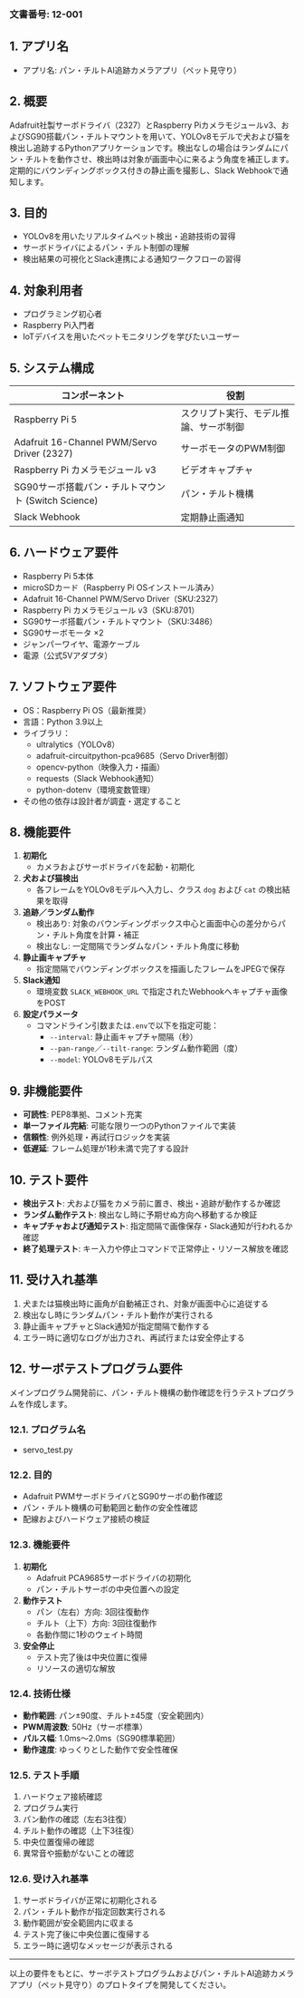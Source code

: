 ### 文書番号: 12-001

## 1. アプリ名
- アプリ名: パン・チルトAI追跡カメラアプリ（ペット見守り）

## 2. 概要
Adafruit社製サーボドライバ（2327）とRaspberry Piカメラモジュールv3、およびSG90搭載パン・チルトマウントを用いて、YOLOv8モデルで犬および猫を検出し追跡するPythonアプリケーションです。検出なしの場合はランダムにパン・チルトを動作させ、検出時は対象が画面中心に来るよう角度を補正します。定期的にバウンディングボックス付きの静止画を撮影し、Slack Webhookで通知します。

## 3. 目的
- YOLOv8を用いたリアルタイムペット検出・追跡技術の習得
- サーボドライバによるパン・チルト制御の理解
- 検出結果の可視化とSlack連携による通知ワークフローの習得

## 4. 対象利用者
- プログラミング初心者
- Raspberry Pi入門者
- IoTデバイスを用いたペットモニタリングを学びたいユーザー

## 5. システム構成
| コンポーネント                                      | 役割                                                        |
|-----------------------------------------------------|-------------------------------------------------------------|
| Raspberry Pi 5                                      | スクリプト実行、モデル推論、サーボ制御                      |
| Adafruit 16-Channel PWM/Servo Driver (2327)         | サーボモータのPWM制御                                       |
| Raspberry Pi カメラモジュール v3                     | ビデオキャプチャ                                            |
| SG90サーボ搭載パン・チルトマウント (Switch Science) | パン・チルト機構                                            |
| Slack Webhook                                       | 定期静止画通知                                               |

## 6. ハードウェア要件
- Raspberry Pi 5本体
- microSDカード（Raspberry Pi OSインストール済み）
- Adafruit 16-Channel PWM/Servo Driver（SKU:2327）
- Raspberry Pi カメラモジュール v3（SKU:8701）
- SG90サーボ搭載パン・チルトマウント（SKU:3486）
- SG90サーボモータ ×2
- ジャンパーワイヤ、電源ケーブル
- 電源（公式5Vアダプタ）

## 7. ソフトウェア要件
- OS：Raspberry Pi OS（最新推奨）
- 言語：Python 3.9以上
- ライブラリ：
  - ultralytics（YOLOv8）
  - adafruit-circuitpython-pca9685（Servo Driver制御）
  - opencv-python（映像入力・描画）
  - requests（Slack Webhook通知）
  - python-dotenv（環境変数管理）
- その他の依存は設計者が調査・選定すること

## 8. 機能要件
1. **初期化**
   - カメラおよびサーボドライバを起動・初期化
2. **犬および猫検出**
   - 各フレームをYOLOv8モデルへ入力し、クラス `dog` および `cat` の検出結果を取得
3. **追跡／ランダム動作**
   - 検出あり: 対象のバウンディングボックス中心と画面中心の差分からパン・チルト角度を計算・補正
   - 検出なし: 一定間隔でランダムなパン・チルト角度に移動
4. **静止画キャプチャ**
   - 指定間隔でバウンディングボックスを描画したフレームをJPEGで保存
5. **Slack通知**
   - 環境変数 `SLACK_WEBHOOK_URL` で指定されたWebhookへキャプチャ画像をPOST
6. **設定パラメータ**
   - コマンドライン引数または`.env`で以下を指定可能：
     - `--interval`: 静止画キャプチャ間隔（秒）
     - `--pan-range`／`--tilt-range`: ランダム動作範囲（度）
     - `--model`: YOLOv8モデルパス

## 9. 非機能要件
- **可読性**: PEP8準拠、コメント充実
- **単一ファイル完結**: 可能な限り一つのPythonファイルで実装
- **信頼性**: 例外処理・再試行ロジックを実装
- **低遅延**: フレーム処理が1秒未満で完了する設計

## 10. テスト要件
- **検出テスト**: 犬および猫をカメラ前に置き、検出・追跡が動作するか確認
- **ランダム動作テスト**: 検出なし時に予期せぬ方向へ移動するか検証
- **キャプチャおよび通知テスト**: 指定間隔で画像保存・Slack通知が行われるか確認
- **終了処理テスト**: キー入力や停止コマンドで正常停止・リソース解放を確認

## 11. 受け入れ基準
1. 犬または猫検出時に画角が自動補正され、対象が画面中心に追従する  
2. 検出なし時にランダムパン・チルト動作が実行される  
3. 静止画キャプチャとSlack通知が指定間隔で動作する  
4. エラー時に適切なログが出力され、再試行または安全停止する  

## 12. サーボテストプログラム要件
メインプログラム開発前に、パン・チルト機構の動作確認を行うテストプログラムを作成します。

### 12.1. プログラム名
- servo_test.py

### 12.2. 目的
- Adafruit PWMサーボドライバとSG90サーボの動作確認
- パン・チルト機構の可動範囲と動作の安全性確認
- 配線およびハードウェア接続の検証

### 12.3. 機能要件
1. **初期化**
   - Adafruit PCA9685サーボドライバの初期化
   - パン・チルトサーボの中央位置への設定
2. **動作テスト**
   - パン（左右）方向: 3回往復動作
   - チルト（上下）方向: 3回往復動作
   - 各動作間に1秒のウェイト時間
3. **安全停止**
   - テスト完了後は中央位置に復帰
   - リソースの適切な解放

### 12.4. 技術仕様
- **動作範囲**: パン±90度、チルト±45度（安全範囲内）
- **PWM周波数**: 50Hz（サーボ標準）
- **パルス幅**: 1.0ms〜2.0ms（SG90標準範囲）
- **動作速度**: ゆっくりとした動作で安全性確保

### 12.5. テスト手順
1. ハードウェア接続確認
2. プログラム実行
3. パン動作の確認（左右3往復）
4. チルト動作の確認（上下3往復）
5. 中央位置復帰の確認
6. 異常音や振動がないことの確認

### 12.6. 受け入れ基準
1. サーボドライバが正常に初期化される
2. パン・チルト動作が指定回数実行される
3. 動作範囲が安全範囲内に収まる
4. テスト完了後に中央位置に復帰する
5. エラー時に適切なメッセージが表示される

---
以上の要件をもとに、サーボテストプログラムおよびパン・チルトAI追跡カメラアプリ（ペット見守り）のプロトタイプを開発してください。
